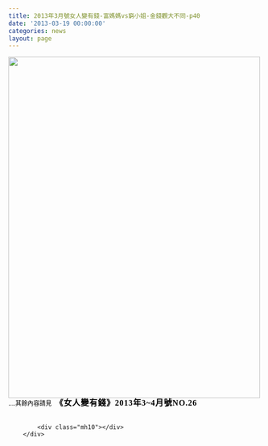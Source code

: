 ```yaml
---
title: 2013年3月號女人變有錢-富媽媽vs窮小姐-金錢觀大不同-p40
date: '2013-03-19 00:00:00'
categories: news
layout: page
---
```


<div class="text">
			<div>
	<img alt="" src="http://www.leishan.com.tw/UserFiles/images/201303%E5%A5%B3%E4%BA%BA%E8%AE%8A%E6%9C%89%E9%8C%A2-%E5%AF%8C%E5%AA%BD%E5%AA%BDvs%E7%AA%AE%E5%B0%8F%E5%A7%90-%E9%87%91%E9%8C%A2%E8%A7%80%E5%A4%A7%E4%B8%8D%E5%90%8C-p40.jpg" style="width: 500px; height: 677px;"></div>
<div>
	<span style="font-size:12px;"><span style="color: rgb(0, 0, 0);">....其餘內容請見<span style="font-family: 'Times New Roman';">&nbsp;</span></span></span>
	<h3 style="font-family: 新細明體, Arial, Helvetica, sans-serif; font-size: 11pt; color: rgb(0, 102, 153); letter-spacing: 1px; padding: 0px; margin: 0px; display: inline; line-height: 20px;">
		<span style="font-size:12px;"><a href="http://www.moneynet.com.tw/e_news.php?id=2831" style="text-decoration: none; font-family: 'Times New Roman'; font-size: medium;" target="_self"><span style="color: rgb(0, 0, 0);">《女人變有錢》2013年3~4月號NO.26</span></a></span></h3>
</div>
<div>
	&nbsp;</div>

			<div class="mh10"></div>
		</div>